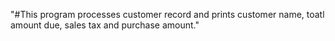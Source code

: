 "#This program processes customer record and prints customer name, toatl amount due, sales tax and purchase amount." 
